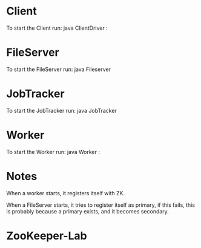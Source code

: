Client
======
To start the Client run: 
    java ClientDriver <IP Address of ZK>:<Port>

FileServer
==========
To start the FileServer run: 
    java Fileserver <args>

JobTracker
==========
To start the JobTracker run: 
    java JobTracker <args>

Worker
==========
To start the Worker run: 
    java Worker <IP Address of ZK>:<Port>


Notes
=====
When a worker starts, it registers itself with ZK.

When a FileServer starts, it tries to register itself as primary,
if this fails, this is probably because a primary exists, and it
becomes secondary.




# ZooKeeper-Lab
